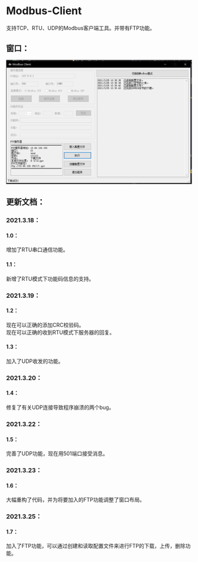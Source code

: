 # Modbus-Client
支持TCP、RTU、UDP的Modbus客户端工具。并带有FTP功能。

## 窗口：
![image](https://github.com/Firemountaincold/Modbus-Client/blob/main/Image.png)

## 更新文档： 
### 2021.3.18： 
#### 1.0： 
增加了RTU串口通信功能。 
#### 1.1： 
新增了RTU模式下功能码信息的支持。
### 2021.3.19：
#### 1.2：
现在可以正确的添加CRC校验码。  
现在可以正确的收到RTU模式下服务器的回复。
#### 1.3：
加入了UDP收发的功能。
### 2021.3.20：
#### 1.4：
修复了有关UDP连接导致程序崩溃的两个bug。
### 2021.3.22：
#### 1.5：
完善了UDP功能，现在用501端口接受消息。
### 2021.3.23：
#### 1.6：
大幅重构了代码，并为将要加入的FTP功能调整了窗口布局。
### 2021.3.25：
#### 1.7：
加入了FTP功能，可以通过创建和读取配置文件来进行FTP的下载，上传，删除功能。

